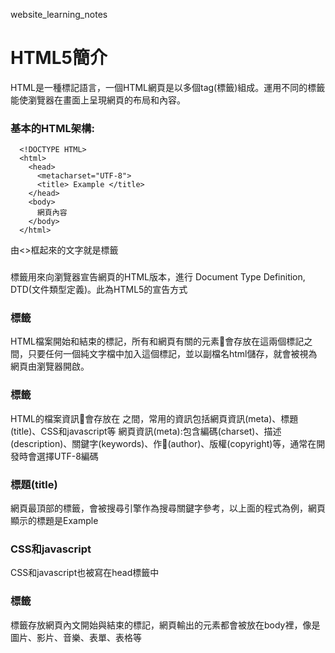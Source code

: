 website_learning_notes
# HTML5簡介
HTML是一種標記語言，一個HTML網頁是以多個tag(標籤)組成。運用不同的標籤能使瀏覽器在畫面上呈現網頁的布局和內容。
### 基本的HTML架構:
```
  <!DOCTYPE HTML>
  <html>
    <head>
      <metacharset="UTF-8">
      <title> Example </title>
    </head>
    <body>
      網頁內容
    </body>
  </html>
```
由<>框起來的文字就是標籤

### <!DOCTYPE HTML>
標籤用來向瀏覽器宣告網頁的HTML版本，進行 Document Type Definition, DTD(文件類型定義)。此為HTML5的宣告方式

### <html> </html>標籤
HTML檔案開始和結束的標記，所有和網頁有關的元素會存放在這兩個標記之間，只要任何一個純文字檔中加入這個標記，並以副檔名html儲存，就會被視為網頁由瀏覽器開啟。

### <head>標籤
  HTML的檔案資訊會存放在<head> </head>之間，常用的資訊包括網頁資訊(meta)、標題(title)、CSS和javascript等
  網頁資訊(meta):包含編碼(charset)、描述(description)、關鍵字(keywords)、作(author)、版權(copyright)等，通常在開發時會選擇UTF-8編碼
  
### 標題(title)
網頁最頂部的標籤，會被搜尋引擎作為搜尋關鍵字參考，以上面的程式為例，網頁顯示的標題是Example
### CSS和javascript
CSS和javascript也被寫在head標籤中

### <body>標籤
  <body>標籤存放網頁內文開始與結束的標記，網頁輸出的元素都會被放在body裡，像是圖片、影片、音樂、表單、表格等
